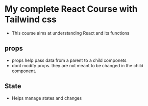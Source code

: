# My complete React Course with Tailwind css

- This course aims at understanding React and its functions

## props

- props help pass data from a parent to a child componets
- dont modify props. they are not meant to be changed in the child component.

## State

- Helps manage states and changes
